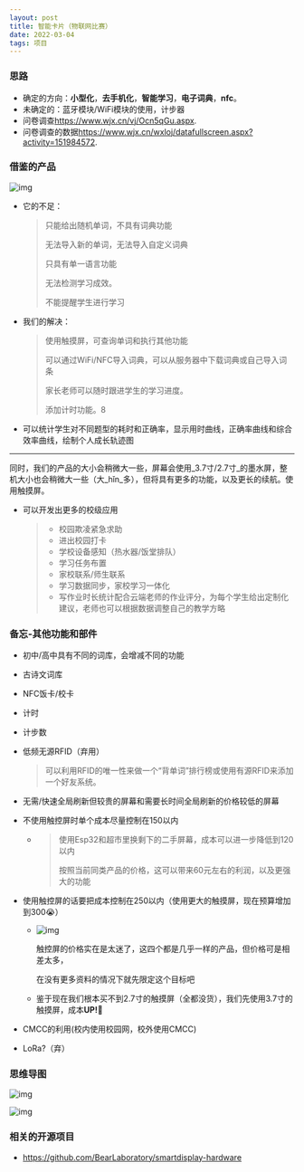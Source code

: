 ```yaml
---
layout: post
title: 智能卡片（物联网比赛）
date: 2022-03-04
tags: 项目
---
```


### 思路

- 确定的方向：**小型化**，**去手机化**，**智能学习**，**电子词典**，**nfc**。
- 未确定的：蓝牙模块/WiFi模块的使用，计步器
- 问卷调查<https://www.wjx.cn/vj/Ocn5qGu.aspx>.
- 问卷调查的数据<https://www.wjx.cn/wxloj/datafullscreen.aspx?activity=151984572>.

### 借鉴的产品

![img](https://sirmegamu.github.io/images/posts/2022-03-04/1.jpg)

- 它的不足：

  > 只能给出随机单词，不具有词典功能
  >
  > 无法导入新的单词，无法导入自定义词典
  >
  > 只具有单一语言功能
  >
  > 无法检测学习成效。
  >
  > 不能提醒学生进行学习

- 我们的解决：

  > 使用触摸屏，可查询单词和执行其他功能
  >
  > 可以通过WiFi/NFC导入词典，可以从服务器中下载词典或自己导入词条
  >
  > 家长老师可以随时跟进学生的学习进度。
  >
  > 添加计时功能。8

- 可以统计学生对不同题型的耗时和正确率，显示用时曲线，正确率曲线和综合效率曲线，绘制个人成长轨迹图

____

同时，我们的产品的大小会稍微大一些，屏幕会使用_3.7寸/2.7寸_的墨水屏，整机大小也会稍微大一些（大_hǐn_多），但将具有更多的功能，以及更长的续航。使用触摸屏。

- 可以开发出更多的校级应用

  > - 校园欺凌紧急求助
  > - 进出校园打卡
  > - 学校设备感知（热水器/饭堂排队）
  > - 学习任务布置
  > - 家校联系/师生联系
  > - 学习数据同步，家校学习一体化
  > - 写作业时长统计配合云端老师的作业评分，为每个学生给出定制化建议，老师也可以根据数据调整自己的教学方略

### 备忘-其他功能和部件

- 初中/高中具有不同的词库，会增减不同的功能
- 古诗文词库
- NFC饭卡/校卡
- 计时
- 计步数


- 低频无源RFID（弃用）

  > 可以利用RFID的唯一性来做一个“背单词”排行榜或使用有源RFID来添加一个好友系统。

- 无需/快速全局刷新但较贵的屏幕和需要长时间全局刷新的价格较低的屏幕

- 不使用触控屏时单个成本尽量控制在150以内

  - > 使用Esp32和超市里换剩下的二手屏幕，成本可以进一步降低到120以内
    >
    > 按照当前同类产品的价格，这可以带来60元左右的利润，以及更强大的功能
  
- 使用触控屏的话要把成本控制在250以内（使用更大的触摸屏，现在预算增加到300😭）

  - ![img](https://sirmegamu.github.io/images/posts/2022-03-04/2.jpg)

    触控屏的价格实在是太迷了，这四个都是几乎一样的产品，但价格可是相差太多，

    在没有更多资料的情况下就先限定这个目标吧
    
  - 鉴于现在我们根本买不到2.7寸的触摸屏（全都没货），我们先使用3.7寸的触摸屏，成本**UP!🚀**

- CMCC的利用(校内使用校园网，校外使用CMCC)

- LoRa?（弃）

### 思维导图

![img](https://sirmegamu.github.io/images/posts/2022-03-04/3.jpg)

![img](https://sirmegamu.github.io/images/posts/2022-03-04/3.png)

### 相关的开源项目

- https://github.com/BearLaboratory/smartdisplay-hardware

<script type='text/javascript' src='https://www.wjx.cn/handler/jqemed.ashx?activity=Ocn5qGu&width=795&source=iframe&sm=t'></script>
